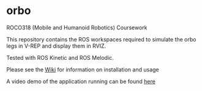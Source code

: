 # orbo
ROCO318 (Mobile and Humanoid Robotics) Coursework

This repository contains the ROS workspaces required to simulate the orbo legs in V-REP and display them in RVIZ.

Tested with ROS Kinetic and ROS Melodic.

Please see the [Wiki](https://github.com/harryjjacobs/orbo/wiki) for information on installation and usage

A video demo of the application running can be found [here](https://youtu.be/tQ_CRGjfE88)
